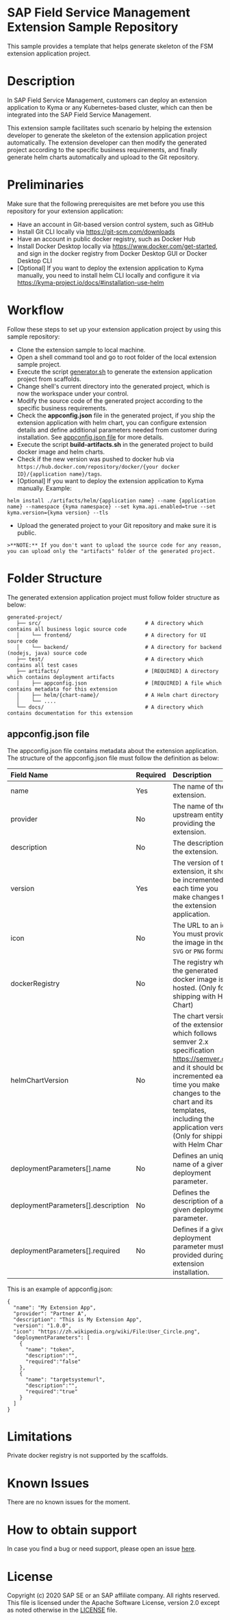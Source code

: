 # SAP Field Service Management Extension Sample Repository
This sample provides a template that helps generate skeleton of the FSM extension application project.

# Description
In SAP Field Service Management, customers can deploy an extension application to Kyma or any Kubernetes-based cluster, which can then be integrated into the SAP Field Service Management.

This extension sample facilitates such scenario by helping the extension developer to generate the skeleton of the extension application project automatically. The extension developer can then modify the generated project according to the specific business requirements, and finally generate helm charts automatically and upload to the Git repository.

# Preliminaries
Make sure that the following prerequisites are met before you use this repository for your extension application:
* Have an account in Git-based version control system, such as GitHub
* Install Git CLI locally via https://git-scm.com/downloads
* Have an account in public docker registry, such as Docker Hub
* Install Docker Desktop locally via https://www.docker.com/get-started, and sign in the docker registry from Docker Desktop GUI or Docker Desktop CLI
* [Optional] If you want to deploy the extension application to Kyma manually, you need to install helm CLI locally and configure it via https://kyma-project.io/docs/#installation-use-helm

# Workflow
Follow these steps to set up your extension application project by using this sample repository:
* Clone the extension sample to local machine.
* Open a shell command tool and go to root folder of the local extension sample project.
* Execute the script [generator.sh](./generator.sh) to generate the extension application project from scaffolds.
* Change shell's current directory into the generated project, which is now the workspace under your control.
* Modify the source code of the generated project according to the specific business requirements.
* Check the **appconfig.json** file in the generated project, if you ship the extension application with helm chart, you can configure extension details and define additional parameters needed from customer during installation. See [appconfig.json file](#appconfig.json-file) for more details.
* Execute the script **build-artifacts.sh** in the generated project to build docker image and helm charts.
* Check if the new version was pushed to docker hub via `https://hub.docker.com/repository/docker/{your docker ID}/{application name}/tags`.
* [Optional] If you want to deploy the extension application to Kyma manually.
Example:
```
helm install ./artifacts/helm/{application name} --name {application name} --namespace {kyma namespace} --set kyma.api.enabled=true --set kyma.version={kyma version} --tls
```

- Upload the generated project to your Git repository and make sure it is public.

```
>**NOTE:** If you don't want to upload the source code for any reason, you can upload only the "artifacts" folder of the generated project.
```

# Folder Structure

The generated extension application project must follow folder structure as below:

```
generated-project/
   ├── src/                                  # A directory which contains all business logic source code
   │    └── frontend/                        # A directory for UI soure code
   │    └── backend/                         # A directory for backend (nodejs, java) source code
   ├── test/                                 # A directory which contains all test cases
   ├── artifacts/                            # [REQUIRED] A directory which contains deployment artifacts
   │    ├── appconfig.json                   # [REQUIRED] A file which contains metadata for this extension
   │    ├── helm/{chart-name}/               # A Helm chart directory
   │    └── ....
   └── docs/                                 # A directory which contains documentation for this extension
```

## appconfig.json file

The appconfig.json file contains metadata about the extension application. The structure of the appconfig.json file must follow the definition as below:

| Field Name                         | Required | Description                                                  |
| :--------------------------------- | -------- | :----------------------------------------------------------- |
| name                               | Yes      | The name of the extension.                                   |
| provider                           | No       | The name of the upstream entity providing the extension.     |
| description                        | No       | The description of the extension.                            |
| version                            | Yes      | The version of the extension, it should be incremented each time you make changes to the extension application. |
| icon                               | No       | The URL to an icon. You must provide the image in the `SVG` or `PNG` format. |
| dockerRegistry                     | No       | The registry where the generated docker image is hosted. (Only for shipping with Helm Chart) |
| helmChartVersion                   | No       | The chart version of the extension, which follows semver 2.x specification https://semver.org/, and it should be incremented each time you make changes to the chart and its templates, including the application version. (Only for shipping with Helm Chart) |
| deploymentParameters[].name        | No       | Defines an unique name of a given deployment parameter.      |
| deploymentParameters[].description | No       | Defines the description of a given deployment parameter.     |
| deploymentParameters[].required    | No       | Defines if a given deployment parameter must be provided during extension installation. |

This is an example of appconfig.json:

```
{
  "name": "My Extension App",
  "provider": "Partner A",
  "description": "This is My Extension App",   
  "version": "1.0.0", 
  "icon": "https://zh.wikipedia.org/wiki/File:User_Circle.png",  
  "deploymentParameters": [
    {
      "name": "token",      
      "description":"",      
      "required":"false"    
    },    
    {     
      "name": "targetsystemurl",     
      "description":"",     
      "required":"true"    
    }  
  ]
}
```

# Limitations

Private docker registry is not supported by the scaffolds.

# Known Issues
There are no known issues for the moment.

# How to obtain support
In case you find a bug or need support, please open an issue [here](https://github.com/SAP-samples/fsm-extension-sample/issues/new).

# License
Copyright (c) 2020 SAP SE or an SAP affiliate company. All rights reserved. This file is licensed under the Apache Software License, version 2.0 except as noted otherwise in the [LICENSE](./LICENSE) file.
